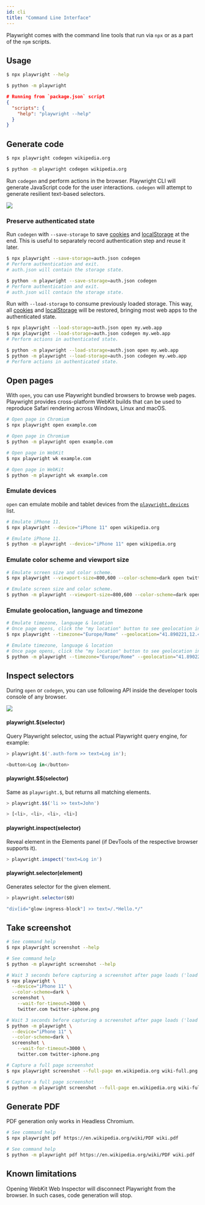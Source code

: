 ```yaml
---
id: cli
title: "Command Line Interface"
---
```


Playwright comes with the command line tools that run via `npx` or as a part of the `npm` scripts.

<!-- TOC -->

## Usage

```sh js
$ npx playwright --help
```

```sh python
$ python -m playwright
```

```json js
# Running from `package.json` script
{
  "scripts": {
    "help": "playwright --help"
  }
}
```

## Generate code

```sh js
$ npx playwright codegen wikipedia.org
```

```sh python
$ python -m playwright codegen wikipedia.org
```

Run `codegen` and perform actions in the browser. Playwright CLI will generate JavaScript code for the user interactions. `codegen` will attempt to generate resilient text-based selectors.

<img src="https://user-images.githubusercontent.com/284612/92536033-7e7ebe00-f1ed-11ea-9e1a-7cbd912e3391.gif"></img>

### Preserve authenticated state

Run `codegen` with `--save-storage` to save [cookies](https://developer.mozilla.org/en-US/docs/Web/HTTP/Cookies) and [localStorage](https://developer.mozilla.org/en-US/docs/Web/API/Window/localStorage) at the end. This is useful to separately record authentication step and reuse it later.

```sh js
$ npx playwright --save-storage=auth.json codegen
# Perform authentication and exit.
# auth.json will contain the storage state.
```

```sh python
$ python -m playwright --save-storage=auth.json codegen
# Perform authentication and exit.
# auth.json will contain the storage state.
```

Run with `--load-storage` to consume previously loaded storage. This way, all [cookies](https://developer.mozilla.org/en-US/docs/Web/HTTP/Cookies) and [localStorage](https://developer.mozilla.org/en-US/docs/Web/API/Window/localStorage) will be restored, bringing most web apps to the authenticated state.

```sh js
$ npx playwright --load-storage=auth.json open my.web.app
$ npx playwright --load-storage=auth.json codegen my.web.app
# Perform actions in authenticated state.
```

```sh python
$ python -m playwright --load-storage=auth.json open my.web.app
$ python -m playwright --load-storage=auth.json codegen my.web.app
# Perform actions in authenticated state.
```

## Open pages

With `open`, you can use Playwright bundled browsers to browse web pages. Playwright provides cross-platform WebKit builds that can be used to reproduce Safari rendering across Windows, Linux and macOS.

```sh js
# Open page in Chromium
$ npx playwright open example.com
```

```sh python
# Open page in Chromium
$ python -m playwright open example.com
```

```sh js
# Open page in WebKit
$ npx playwright wk example.com
```

```sh python
# Open page in WebKit
$ python -m playwright wk example.com
```

### Emulate devices
`open` can emulate mobile and tablet devices from the [`playwright.devices`](https://playwright.dev/docs/api/class-playwright#playwrightdevices) list.

```sh js
# Emulate iPhone 11.
$ npx playwright --device="iPhone 11" open wikipedia.org
```

```sh python
# Emulate iPhone 11.
$ python -m playwright --device="iPhone 11" open wikipedia.org
```

### Emulate color scheme and viewport size
```sh js
# Emulate screen size and color scheme.
$ npx playwright --viewport-size=800,600 --color-scheme=dark open twitter.com
```
```sh python
# Emulate screen size and color scheme.
$ python -m playwright --viewport-size=800,600 --color-scheme=dark open twitter.com
```

### Emulate geolocation, language and timezone
```sh js
# Emulate timezone, language & location
# Once page opens, click the "my location" button to see geolocation in action
$ npx playwright --timezone="Europe/Rome" --geolocation="41.890221,12.492348" --lang="it-IT" open maps.google.com
```
```sh python
# Emulate timezone, language & location
# Once page opens, click the "my location" button to see geolocation in action
$ python -m playwright --timezone="Europe/Rome" --geolocation="41.890221,12.492348" --lang="it-IT" open maps.google.com
```

## Inspect selectors
During `open` or `codegen`, you can use following API inside the developer tools console of any browser.

<img src="https://user-images.githubusercontent.com/284612/92536317-37dd9380-f1ee-11ea-875d-daf1b206dd56.png"></img>

#### playwright.$(selector)

Query Playwright selector, using the actual Playwright query engine, for example:

```js
> playwright.$('.auth-form >> text=Log in');

<button>Log in</button>
```

#### playwright.$$(selector)

Same as `playwright.$`, but returns all matching elements.

```js
> playwright.$$('li >> text=John')

> [<li>, <li>, <li>, <li>]
```

#### playwright.inspect(selector)

Reveal element in the Elements panel (if DevTools of the respective browser supports it).

```js
> playwright.inspect('text=Log in')
```

#### playwright.selector(element)

Generates selector for the given element.

```js
> playwright.selector($0)

"div[id="glow-ingress-block"] >> text=/.*Hello.*/"
```

## Take screenshot

```sh js
# See command help
$ npx playwright screenshot --help
```

```sh python
# See command help
$ python -m playwright screenshot --help
```

```sh js
# Wait 3 seconds before capturing a screenshot after page loads ('load' event fires)
$ npx playwright \
  --device="iPhone 11" \
  --color-scheme=dark \
  screenshot \
    --wait-for-timeout=3000 \
    twitter.com twitter-iphone.png
```

```sh python
# Wait 3 seconds before capturing a screenshot after page loads ('load' event fires)
$ python -m playwright \
  --device="iPhone 11" \
  --color-scheme=dark \
  screenshot \
    --wait-for-timeout=3000 \
    twitter.com twitter-iphone.png
```

```sh js
# Capture a full page screenshot
$ npx playwright screenshot --full-page en.wikipedia.org wiki-full.png
```

```sh python
# Capture a full page screenshot
$ python -m playwright screenshot --full-page en.wikipedia.org wiki-full.png
```

## Generate PDF

PDF generation only works in Headless Chromium.

```sh js
# See command help
$ npx playwright pdf https://en.wikipedia.org/wiki/PDF wiki.pdf
```

```sh python
# See command help
$ python -m playwright pdf https://en.wikipedia.org/wiki/PDF wiki.pdf
```

## Known limitations
Opening WebKit Web Inspector will disconnect Playwright from the browser. In such cases, code generation will stop.
